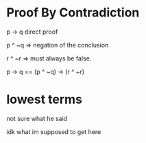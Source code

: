 # Proof By Contradiction

p -> q
direct proof

p ^ ~q => negation of the conclusion

r ^ ~r => must always be false. 

p -> q == (p ^ ~q) -> (r ^ ~r)

# lowest terms

not sure what he said

idk what im supposed to get here

